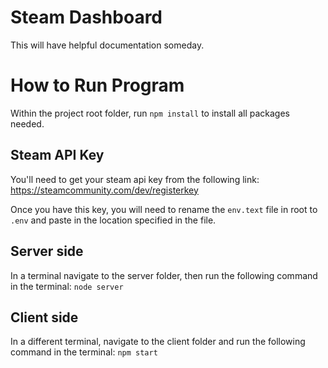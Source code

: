 # Steam Dashboard
This will have helpful documentation someday.

# How to Run Program
Within the project root folder, run `npm install` to install all packages needed.
## Steam API Key
You'll need to get your steam api key from the following link:
  https://steamcommunity.com/dev/registerkey

Once you have this key, you will need to rename the `env.text` file in root to `.env` and paste in the location specified in the file.

## Server side
In a terminal navigate to the server folder, then run the following command in the terminal:
  `node server`

## Client side
In a different terminal, navigate to the client folder and run the following command in the terminal:
  `npm start`

